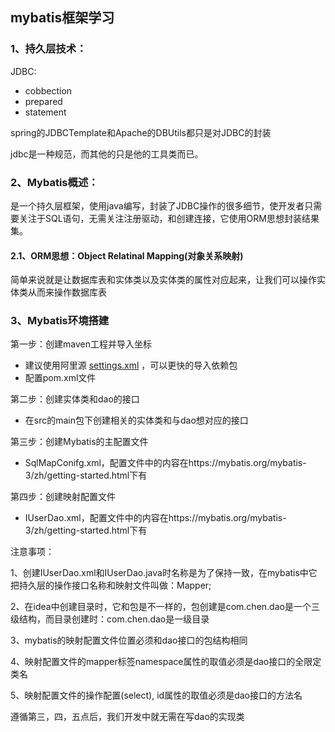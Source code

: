 ## mybatis框架学习

### 1、持久层技术：

JDBC:

* cobbection
* prepared
* statement

spring的JDBCTemplate和Apache的DBUtils都只是对JDBC的封装

jdbc是一种规范，而其他的只是他的工具类而已。

### 2、Mybatis概述：

​		是一个持久层框架，使用java编写，封装了JDBC操作的很多细节，使开发者只需要关注于SQL语句，无需关注注册驱动，和创建连接，它使用ORM思想封装结果集。

#### 2.1、ORM思想：Object Relatinal Mapping(对象关系映射)

简单来说就是让数据库表和实体类以及实体类的属性对应起来，让我们可以操作实体类从而来操作数据库表

### 3、Mybatis环境搭建

第一步：创建maven工程并导入坐标

* 建议使用阿里源 [settings.xml](settings.xml) ，可以更快的导入依赖包
* 配置pom.xml文件

第二步：创建实体类和dao的接口

* 在src的main包下创建相关的实体类和与dao想对应的接口

第三步：创建Mybatis的主配置文件

* SqlMapConifg.xml，配置文件中的内容在https://mybatis.org/mybatis-3/zh/getting-started.html下有

第四步：创建映射配置文件

* IUserDao.xml，配置文件中的内容在https://mybatis.org/mybatis-3/zh/getting-started.html下有

注意事项：

1、创建IUserDao.xml和IUserDao.java时名称是为了保持一致，在mybatis中它把持久层的操作接口名称和映射文件叫做：Mapper;

2、在idea中创建目录时，它和包是不一样的，包创建是com.chen.dao是一个三级结构，而目录创建时：com.chen.dao是一级目录

3、mybatis的映射配置文件位置必须和dao接口的包结构相同

4、映射配置文件的mapper标签namespace属性的取值必须是dao接口的全限定类名

5、映射配置文件的操作配置(select),  id属性的取值必须是dao接口的方法名

遵循第三，四，五点后，我们开发中就无需在写dao的实现类